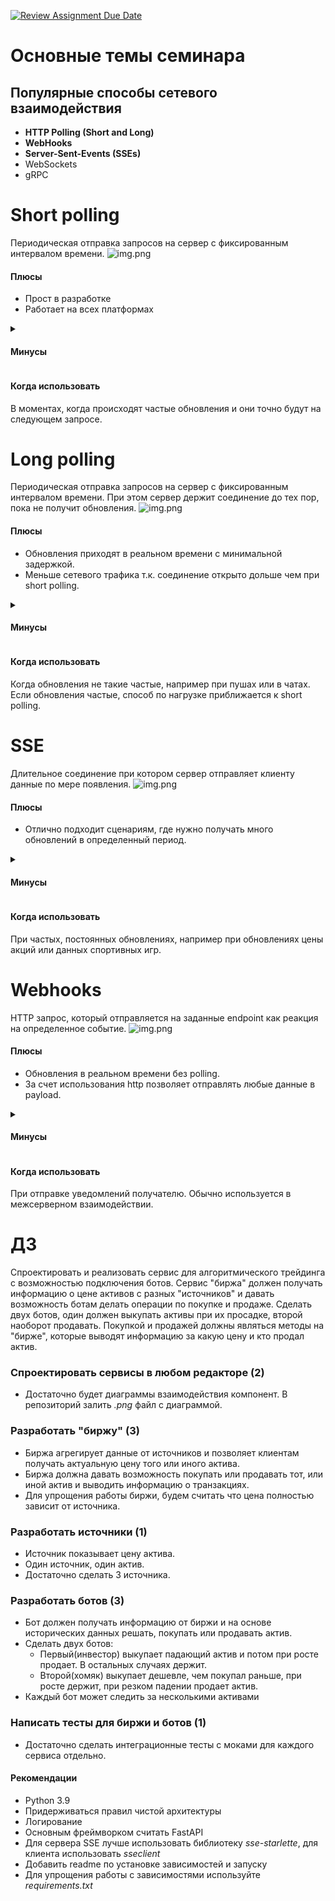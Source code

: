[![Review Assignment Due Date](https://classroom.github.com/assets/deadline-readme-button-24ddc0f5d75046c5622901739e7c5dd533143b0c8e959d652212380cedb1ea36.svg)](https://classroom.github.com/a/--9r8VqB)
# Основные темы семинара
## Популярные способы сетевого взаимодействия
* **HTTP Polling (Short and Long)**
* **WebHooks**
* **Server-Sent-Events (SSEs)**
* WebSockets
* gRPC

# Short polling
Периодическая отправка запросов на сервер с фиксированным интервалом времени.
![img.png](content/img_short_poll.png)
#### Плюсы
* Прост в разработке
* Работает на всех платформах

<details>
<summary><h4>Минусы</h4></summary>

* Создает большой сетевой трафик.
* Слабо применим для данных в реальном времени. Может создать задержки в зависимости от интервала.
* Нагрузка на сервер, соответственно сложность масштабирования.

</details>

#### Когда использовать
В моментах, когда происходят частые обновления и они точно будут на следующем запросе.

# Long polling
Периодическая отправка запросов на сервер с фиксированным интервалом времени. 
При этом сервер держит соединение до тех пор, пока не получит обновления.
![img.png](content/img_long_poll.png)
#### Плюсы
* Обновления приходят в реальном времени с минимальной задержкой.
* Меньше сетевого трафика т.к. соединение открыто дольше чем при short polling.
<details>
<summary><h4>Минусы</h4></summary>

* Нагрузка на сервер выше, т.к. соединение открыто
* Сложнее в реализации
</details>

#### Когда использовать
Когда обновления не такие частые, например при пушах или в чатах. Если обновления частые, 
способ по нагрузке приближается к short polling.

# SSE
Длительное соединение при котором сервер отправляет клиенту данные по мере появления.
![img.png](content/img_sse.png)
#### Плюсы
* Отлично подходит сценариям, где нужно получать много обновлений в определенный период.
<details>
<summary><h4>Минусы</h4></summary>

* Данные могу передаваться только **от сервера к клиенту**
* Кол-во соединений ограничено в браузере.

</details>

#### Когда использовать
При частых, постоянных обновлениях, например при обновлениях цены акций или данных спортивных игр.

# Webhooks
HTTP запрос, который отправляется на заданные endpoint как реакция на определенное событие.
![img.png](content/webhooks.png)
#### Плюсы
* Обновления в реальном времени без polling.
* За счет использования http позволяет отправлять любые данные в payload.

<details>
<summary><h4>Минусы</h4></summary>

* Получателю и отправителю нужно договориться, настроить и поддерживать endpoint.
* Получатель должен открыть endpoint в сети, возникает вопрос безопасности.
</details>

#### Когда использовать
При отправке уведомлений получателю. Обычно используется в межсерверном взаимодействии.

# ДЗ
Спроектировать и реализовать сервис для алгоритмического трейдинга с возможностью подключения ботов. 
Сервис "биржа" должен получать информацию о цене активов с разных "источников" и давать возможность ботам 
делать операции по покупке и продаже. Сделать двух ботов, один должен выкупать активы при их просадке, 
второй наоборот продавать. Покупкой и продажей должны являться методы на "бирже", которые выводят информацию за какую цену и кто продал актив.


### Спроектировать сервисы в любом редакторе (2)
* Достаточно будет диаграммы взаимодействия компонент. В репозиторий залить _.png_ файл с диаграммой.
### Разработать "биржу" (3)
* Биржа агрегирует данные от источников и позволяет клиентам получать актуальную цену того или иного актива.
* Биржа должна давать возможность покупать или продавать тот, или иной актив и выводить информацию о транзакциях.
* Для упрощения работы биржи, будем считать что цена полностью зависит от источника.
### Разработать источники (1)
* Источник показывает цену актива. 
* Один источник, один актив.
* Достаточно сделать 3 источника.
### Разработать ботов (3)
* Бот должен получать информацию от биржи и на основе исторических данных решать, покупать или продавать актив.
* Сделать двух ботов: 
  * Первый(инвестор) выкупает падающий актив и потом при росте продает. В остальных случаях держит.
  * Второй(хомяк) выкупает дешевле, чем покупал раньше, при росте держит, при резком падении продает актив.
* Каждый бот может следить за несколькими активами
### Написать тесты для биржи и ботов (1)
* Достаточно сделать интеграционные тесты с моками для каждого сервиса отдельно.

#### Рекомендации
* Python 3.9
* Придерживаться правил чистой архитектуры
* Логирование
* Основным фреймворком считать FastAPI
* Для сервера SSE лучше использовать библиотеку _sse-starlette_, для клиента использовать _sseclient_
* Добавить readme по установке зависимостей и запуску
* Для упрощения работы с зависимостями используйте _requirements.txt_
